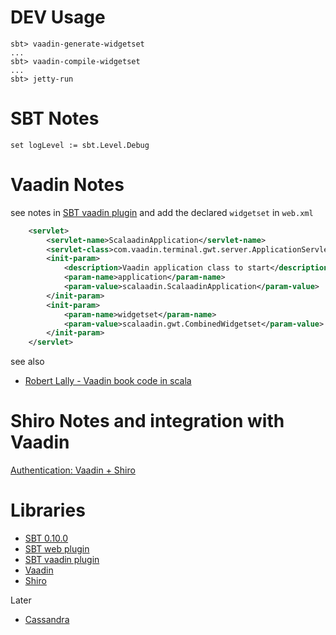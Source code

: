 DEV Usage
=========

    sbt> vaadin-generate-widgetset
    ...
    sbt> vaadin-compile-widgetset
    ...
    sbt> jetty-run


SBT Notes
=========

    set logLevel := sbt.Level.Debug

Vaadin Notes
============

see notes in [SBT vaadin plugin](https://github.com/Arnauld/sbt-vaadin-plugin) and add the declared `widgetset` in `web.xml`

```xml
    <servlet>
        <servlet-name>ScalaadinApplication</servlet-name>
        <servlet-class>com.vaadin.terminal.gwt.server.ApplicationServlet</servlet-class>
        <init-param>
            <description>Vaadin application class to start</description>
            <param-name>application</param-name>
            <param-value>scalaadin.ScalaadinApplication</param-value>
        </init-param>
        <init-param>
            <param-name>widgetset</param-name>
            <param-value>scalaadin.gwt.CombinedWidgetset</param-value>
        </init-param>
    </servlet>
```

see also

* [Robert Lally - Vaadin book code in scala](http://www.robertlally.com/blog/category/vaadin)

Shiro Notes and integration with Vaadin
=======================================

[Authentication: Vaadin + Shiro](https://github.com/Arnauld/scalaadin/wiki/Authentication:-Vaadin+Shiro)

Libraries
=========

* [SBT 0.10.0](https://github.com/harrah/xsbt)
* [SBT web plugin](https://github.com/siasia/xsbt-web-plugin)
* [SBT vaadin plugin](https://github.com/Arnauld/sbt-vaadin-plugin)
* [Vaadin](http://vaadin.com/home)
* [Shiro](http://shiro.apache.org/)


Later

* [Cassandra](http://cassandra.apache.org/)

